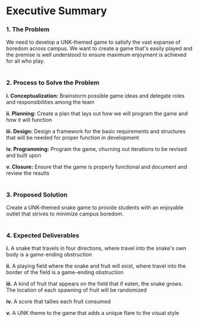 # Executive Summary
### 1. The Problem

We need to develop a UNK-themed game to satisfy the vast expanse of boredom across campus. We want to create a game that's easily played and the premise is well understood to ensure maximum enjoyment is achieved for all who play.
<br>
<br>
### 2. Process to Solve the Problem
**i. Conceptualization:** Brainstorm possible game ideas and delegate roles and responsibilities among the team

**ii. Planning:** Create a plan that lays out how we will program the game and how it will function

**iii. Design:** Design a framework for the basic requirements and structures that will be needed for proper function in development

**iv. Programming:** Program the game, churning out iterations to be revised and built upon

**v. Closure:** Ensure that the game is properly functional and document and review the results
<br>
<br>
### 3. Proposed Solution

Create a UNK-themed snake game to provide students with an enjoyable outlet that strives to minimize campus boredom.
<br>
<br>
### 4. Expected Deliverables

**i.** A snake that travels in four directions, where travel into the snake's own body is a game-ending obstruction

**ii.** A playing field where the snake and fruit will exist, where travel into the border of the field is a game-ending obstruction

**iii.** A kind of fruit that appears on the field that if eaten, the snake grows. The location of each spawning of fruit will be randomized

**iv.** A score that tallies each fruit consumed

**v.** A UNK theme to the game that adds a unique flare to the visual style
